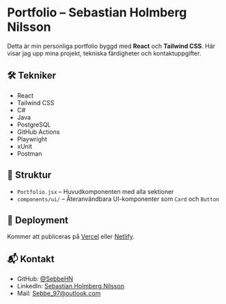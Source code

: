 # Portfolio – Sebastian Holmberg Nilsson

Detta är min personliga portfolio byggd med **React** och **Tailwind CSS**. Här visar jag upp mina projekt, tekniska färdigheter och kontaktuppgifter.

## 🛠 Tekniker

- React
- Tailwind CSS
- C#
- Java
- PostgreSQL
- GitHub Actions
- Playwright
- xUnit
- Postman

## 📁 Struktur

- `Portfolio.jsx` – Huvudkomponenten med alla sektioner
- `components/ui/` – Återanvändbara UI-komponenter som `Card` och `Button`

## 🚀 Deployment

Kommer att publiceras på [Vercel](https://vercel.com) eller [Netlify](https://netlify.com).

## 📬 Kontakt

- GitHub: [@SebbeHN](https://github.com/SebbeHN)
- LinkedIn: [Sebastian Holmberg Nilsson](https://www.linkedin.com/in/sebastian-holmberg-nilsson-02a4161a1/)
- Mail: Sebbe_97@outlook.com
